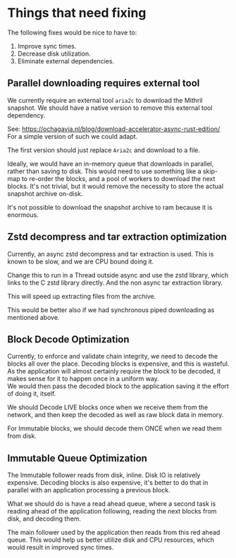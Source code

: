 # Things that need fixing

The following fixes would be nice to have to:

1. Improve sync times.
2. Decrease disk utilization.
3. Eliminate external dependencies.

## Parallel downloading requires external tool

We currently require an external tool `aria2c` to download the Mithril snapshot.
We should have a native version to remove this external tool dependency.

See: <https://ochagavia.nl/blog/download-accelerator-async-rust-edition/>
For a simple version of such we could adapt.

The first version should just replace `Aria2c` and download to a file.

Ideally, we would have an in-memory queue that downloads in parallel, rather than saving to disk.
This would need to use something like a skip-map to re-order the blocks, and a pool of workers to download the next blocks.
It's not trivial, but it would remove the necessity to store the actual snapshot archive on-disk.

It's not possible to download the snapshot archive to ram because it is enormous.

## Zstd decompress and tar extraction optimization

Currently, an async zstd decompress and tar extraction is used.
This is known to be slow, and we are CPU bound doing it.

Change this to run in a Thread outside async and use the zstd library, which links to the C zstd library directly.
And the non async tar extraction library.  

This will speed up extracting files from the archive.

This would be better also if we had synchronous piped downloading as mentioned above.

## Block Decode Optimization

Currently, to enforce and validate chain integrity, we need to decode the blocks all over the place.
Decoding blocks is expensive, and this is wasteful.
As the application will almost certainly require the block to be decoded, it makes sense for it to happen once in a uniform way.  
We would then pass the decoded block to the application saving it the effort of doing it, itself.

We should Decode LIVE blocks once when we receive them from the network,
and then keep the decoded as well as raw block data in memory.

For Immutable blocks, we should decode them ONCE when we read them from disk.

## Immutable Queue Optimization

The Immutable follower reads from disk, inline.
Disk IO is relatively expensive.
Decoding blocks is also expensive, it's better to do that in parallel with an application processing a previous block.

What we should do is have a read ahead queue, where a second task is reading ahead of the application following,
reading the next blocks from disk, and decoding them.

The main follower used by the application then reads from this red ahead queue.
This would help us better utilize disk and CPU resources, which would result in improved sync times.

